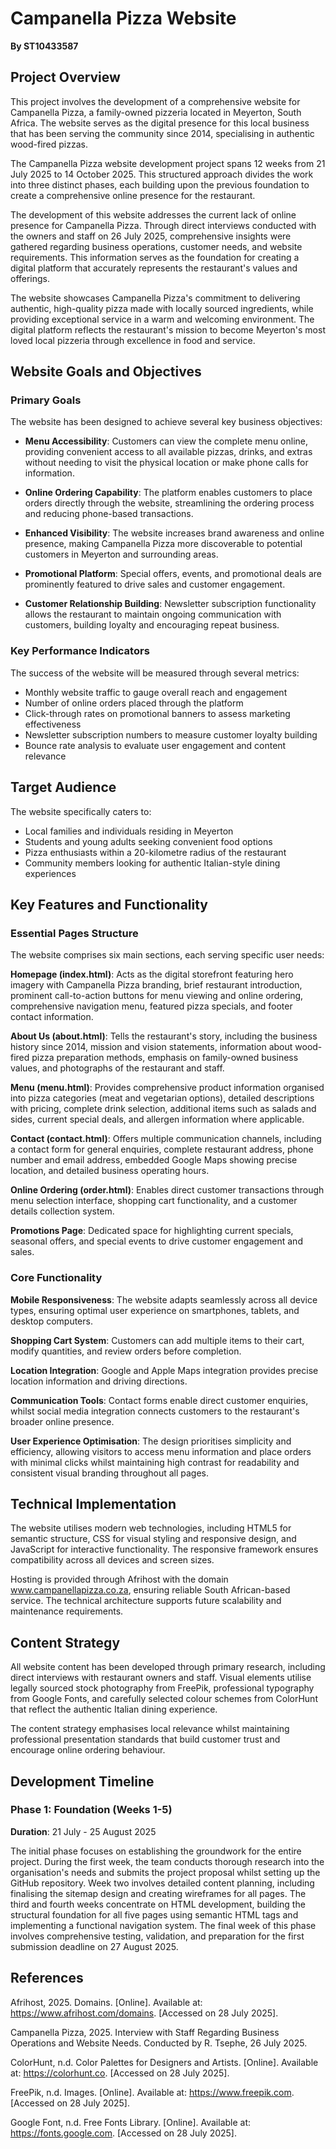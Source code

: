 # Campanella Pizza Website

**By ST10433587**

## Project Overview

This project involves the development of a comprehensive website for Campanella Pizza, a family-owned pizzeria located in Meyerton, South Africa. The website serves as the digital presence for this local business that has been serving the community since 2014, specialising in authentic wood-fired pizzas.

The Campanella Pizza website development project spans 12 weeks from 21 July 2025 to 14 October 2025. This structured approach divides the work into three distinct phases, each building upon the previous foundation to create a comprehensive online presence for the restaurant.

The development of this website addresses the current lack of online presence for Campanella Pizza. Through direct interviews conducted with the owners and staff on 26 July 2025, comprehensive insights were gathered regarding business operations, customer needs, and website requirements. This information serves as the foundation for creating a digital platform that accurately represents the restaurant's values and offerings.

The website showcases Campanella Pizza's commitment to delivering authentic, high-quality pizza made with locally sourced ingredients, while providing exceptional service in a warm and welcoming environment. The digital platform reflects the restaurant's mission to become Meyerton's most loved local pizzeria through excellence in food and service.

## Website Goals and Objectives

### Primary Goals

The website has been designed to achieve several key business objectives:

- **Menu Accessibility**: Customers can view the complete menu online, providing convenient access to all available pizzas, drinks, and extras without needing to visit the physical location or make phone calls for information.

- **Online Ordering Capability**: The platform enables customers to place orders directly through the website, streamlining the ordering process and reducing phone-based transactions.

- **Enhanced Visibility**: The website increases brand awareness and online presence, making Campanella Pizza more discoverable to potential customers in Meyerton and surrounding areas.

- **Promotional Platform**: Special offers, events, and promotional deals are prominently featured to drive sales and customer engagement.

- **Customer Relationship Building**: Newsletter subscription functionality allows the restaurant to maintain ongoing communication with customers, building loyalty and encouraging repeat business.

### Key Performance Indicators

The success of the website will be measured through several metrics:

- Monthly website traffic to gauge overall reach and engagement
- Number of online orders placed through the platform
- Click-through rates on promotional banners to assess marketing effectiveness
- Newsletter subscription numbers to measure customer loyalty building
- Bounce rate analysis to evaluate user engagement and content relevance

## Target Audience

The website specifically caters to:

- Local families and individuals residing in Meyerton
- Students and young adults seeking convenient food options
- Pizza enthusiasts within a 20-kilometre radius of the restaurant
- Community members looking for authentic Italian-style dining experiences

## Key Features and Functionality

### Essential Pages Structure

The website comprises six main sections, each serving specific user needs:

**Homepage (index.html)**: Acts as the digital storefront featuring hero imagery with Campanella Pizza branding, brief restaurant introduction, prominent call-to-action buttons for menu viewing and online ordering, comprehensive navigation menu, featured pizza specials, and footer contact information.

**About Us (about.html)**: Tells the restaurant's story, including the business history since 2014, mission and vision statements, information about wood-fired pizza preparation methods, emphasis on family-owned business values, and photographs of the restaurant and staff.

**Menu (menu.html)**: Provides comprehensive product information organised into pizza categories (meat and vegetarian options), detailed descriptions with pricing, complete drink selection, additional items such as salads and sides, current special deals, and allergen information where applicable.

**Contact (contact.html)**: Offers multiple communication channels, including a contact form for general enquiries, complete restaurant address, phone number and email address, embedded Google Maps showing precise location, and detailed business operating hours.

**Online Ordering (order.html)**: Enables direct customer transactions through menu selection interface, shopping cart functionality, and a customer details collection system.

**Promotions Page**: Dedicated space for highlighting current specials, seasonal offers, and special events to drive customer engagement and sales.

### Core Functionality

**Mobile Responsiveness**: The website adapts seamlessly across all device types, ensuring optimal user experience on smartphones, tablets, and desktop computers.

**Shopping Cart System**: Customers can add multiple items to their cart, modify quantities, and review orders before completion.

**Location Integration**: Google and Apple Maps integration provides precise location information and driving directions.

**Communication Tools**: Contact forms enable direct customer enquiries, whilst social media integration connects customers to the restaurant's broader online presence.

**User Experience Optimisation**: The design prioritises simplicity and efficiency, allowing visitors to access menu information and place orders with minimal clicks whilst maintaining high contrast for readability and consistent visual branding throughout all pages.

## Technical Implementation

The website utilises modern web technologies, including HTML5 for semantic structure, CSS for visual styling and responsive design, and JavaScript for interactive functionality. The responsive framework ensures compatibility across all devices and screen sizes.

Hosting is provided through Afrihost with the domain www.campanellapizza.co.za, ensuring reliable South African-based service. The technical architecture supports future scalability and maintenance requirements.

## Content Strategy

All website content has been developed through primary research, including direct interviews with restaurant owners and staff. Visual elements utilise legally sourced stock photography from FreePik, professional typography from Google Fonts, and carefully selected colour schemes from ColorHunt that reflect the authentic Italian dining experience.

The content strategy emphasises local relevance whilst maintaining professional presentation standards that build customer trust and encourage online ordering behaviour.

## Development Timeline

### Phase 1: Foundation (Weeks 1-5)

**Duration**: 21 July - 25 August 2025

The initial phase focuses on establishing the groundwork for the entire project. During the first week, the team conducts thorough research into the organisation's needs and submits the project proposal whilst setting up the GitHub repository. Week two involves detailed content planning, including finalising the sitemap design and creating wireframes for all pages. The third and fourth weeks concentrate on HTML development, building the structural foundation for all five pages using semantic HTML tags and implementing a functional navigation system. The final week of this phase involves comprehensive testing, validation, and preparation for the first submission deadline on 27 August 2025.

## References

Afrihost, 2025. Domains. [Online]. Available at: https://www.afrihost.com/domains. [Accessed on 28 July 2025].

Campanella Pizza, 2025. Interview with Staff Regarding Business Operations and Website Needs. Conducted by R. Tsephe, 26 July 2025.

ColorHunt, n.d. Color Palettes for Designers and Artists. [Online]. Available at: https://colorhunt.co. [Accessed on 28 July 2025].

FreePik, n.d. Images. [Online]. Available at: https://www.freepik.com. [Accessed on 28 July 2025].

Google Font, n.d. Free Fonts Library. [Online]. Available at: https://fonts.google.com. [Accessed on 28 July 2025].

